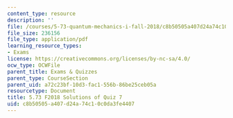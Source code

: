 ```yaml
---
content_type: resource
description: ''
file: /courses/5-73-quantum-mechanics-i-fall-2018/c8b50505a407d24a74c10c0da3fe4407_MIT5_73F18_quiz7_soln.pdf
file_size: 236156
file_type: application/pdf
learning_resource_types:
- Exams
license: https://creativecommons.org/licenses/by-nc-sa/4.0/
ocw_type: OCWFile
parent_title: Exams & Quizzes
parent_type: CourseSection
parent_uid: a72c23bf-10d3-fac1-556b-86be25ceb05a
resourcetype: Document
title: 5.73 F2018 Solutions of Quiz 7
uid: c8b50505-a407-d24a-74c1-0c0da3fe4407
---
```

